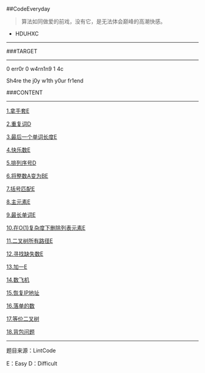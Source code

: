 ##CodeEveryday

>算法如同做爱的前戏，没有它，是无法体会巅峰的高潮快感。
- HDUHXC

---
###TARGET

---
 
 0 err0r  0 w4rn1n9  1 4c 
 
 Sh4re the j0y w1th y0ur fr1end
 
###CONTENT

---
[1.拿手套E](https://segmentfault.com/a/1190000004352547)

[2.重复词D](https://segmentfault.com/a/1190000004356305)

[3.最后一个单词长度E](https://segmentfault.com/a/1190000004358789)

[4.快乐数E](https://segmentfault.com/a/1190000004363507)

[5.排列序号D](https://segmentfault.com/a/1190000004370068)

[6.将整数A变为BE](https://segmentfault.com/a/1190000004375621)

[7.括号匹配E](https://segmentfault.com/a/1190000004383146)

[8.主元素E](https://segmentfault.com/a/1190000004389777)

[9.最长单词E](https://segmentfault.com/a/1190000004392897)

[10.在O(1)复杂度下删除列表元素E](https://segmentfault.com/a/1190000004432131)

[11.二叉树所有路径E](https://segmentfault.com/a/1190000004437178)

[12.寻找缺失数E](https://segmentfault.com/a/1190000004439278)

[13.加一E](https://segmentfault.com/a/1190000004445333)

[14.数飞机](https://segmentfault.com/a/1190000004449555)

[15.恢复IP地址](https://segmentfault.com/a/1190000004456824)

[16.落单的数](https://segmentfault.com/a/1190000004463176)

[17.等价二叉树](https://segmentfault.com/a/1190000004470643)

[18.背包问题]()

--- 
题目来源：LintCode

E：Easy
D：Difficult


